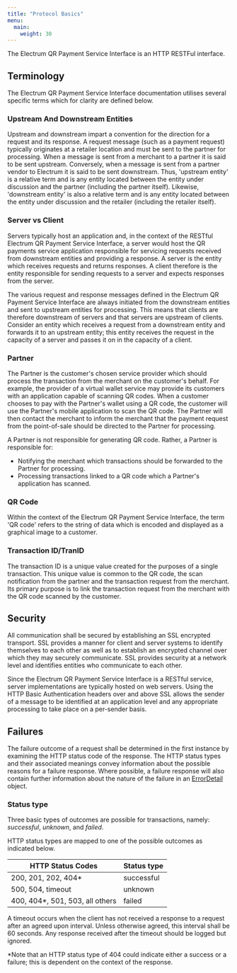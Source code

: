 ```yaml
---
title: "Protocol Basics"
menu:
  main:
    weight: 30
---
```


The Electrum QR Payment Service Interface is an HTTP RESTFul interface.


## Terminology

The Electrum QR Payment Service Interface documentation utilises several specific terms which for clarity are defined below.

### Upstream And Downstream Entities

Upstream and downstream impart a convention for the direction for a request and its response. A request message (such as a payment request) typically originates at a retailer location and must be sent to the partner for processing. When a message is sent from a merchant to a partner it is said to be sent upstream. Conversely, when a message is sent from a partner vendor to Electrum it is said to be sent downstream. Thus, 'upstream entity' is a relative term and is any entity located between the entity under discussion and the partner (including the partner itself). Likewise, 'downstream entity' is also a relative term and is any entity located between the entity under discussion and the retailer (including the retailer itself).

### Server vs Client

Servers typically host an application and, in the context of the RESTful Electrum QR Payment Service Interface, a server would host the QR payments service application responsible for servicing requests received from downstream entities and providing a response. A server is the entity which receives requests and returns responses. A client therefore is the entity responsible for sending requests to a server and expects responses from the server.

The various request and response messages defined in the Electrum QR Payment Service Interface are always initiated from the downstream entities and sent to upstream entities for processing. This means that clients are therefore downstream of servers and that servers are upstream of clients. Consider an entity which receives a request from a downstream entity and forwards it to an upstream entity; this entity receives the request in the capacity of a server and passes it on in the capacity of a client.

### Partner

The Partner is the customer's chosen service provider which should process the transaction from the merchant on the customer's behalf. For example, the provider of a virtual wallet service may provide its customers with an application capable of scanning QR codes. When a customer chooses to pay with the Partner's wallet using a QR code, the customer will use the Partner's mobile application to scan the QR code. The Partner will then contact the merchant to inform the merchant that the payment request from the point-of-sale should be directed to the Partner for processing.

A Partner is not responsible for generating QR code. Rather, a Partner is responsible for:

- Notifying the merchant which transactions should be forwarded to the Partner for processing.
- Processing transactions linked to a QR code which a Partner's application has scanned.

### QR Code

Within the context of the Electrum QR Payment Service Interface, the term 'QR code' refers to the string of data which is encoded and displayed as a graphical image to a customer.

### Transaction ID/TranID

The transaction ID is a unique value created for the purposes of a single transaction. This unique value is common to the QR code, the scan notification from the partner and the transaction request from the merchant. Its primary purpose is to link the transaction request from the merchant with the QR code scanned by the customer.

## Security

All communication shall be secured by establishing an SSL encrypted transport. SSL provides a manner for client and server systems to identify themselves to each other as well as to establish an encrypted channel over which they may securely communicate. SSL provides security at a network level and identifies entities who communicate to each other.

Since the Electrum QR Payment Service Interface is a RESTful service, server implementations are typically hosted on web servers. Using the HTTP Basic Authentication headers over and above SSL allows the sender of a message to be identified at an application level and any appropriate processing to take place on a per-sender basis.

## Failures

The failure outcome of a request shall be determined in the first instance by examining the HTTP status code of the response. The HTTP status types and their associated meanings convey information about the possible reasons for a failure response. Where possible, a failure response will also contain further information about the nature of the failure in an [ErrorDetail](/specification/definitions/#ErrorDetail) object.

### Status type

Three basic types of outcomes are possible for transactions, namely: _successful_, _unknown_, and _failed_.

HTTP status types are mapped to one of the possible outcomes as indicated below.

HTTP Status Codes               | Status type
--------------------------------|---------------------------------------------------------------------------------------------
200, 201, 202, 404*             | successful
500, 504, timeout               | unknown
400, 404*, 501, 503, all others | failed

A timeout occurs when the client has not received a response to a request after an agreed upon interval. Unless otherwise agreed, this interval shall be 60 seconds. Any response received after the timeout should be logged but ignored.

\*Note that an HTTP status type of 404 could indicate either a success or a failure; this is dependent on the context of the response.
